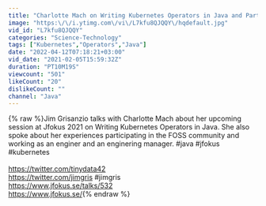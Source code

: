 ```yaml
---
title: "Charlotte Mach on Writing Kubernetes Operators in Java and Participating in the FOSS Community"
image: "https:\/\/i.ytimg.com\/vi\/L7kfu8QJQQY\/hqdefault.jpg"
vid_id: "L7kfu8QJQQY"
categories: "Science-Technology"
tags: ["Kubernetes","Operators","Java"]
date: "2022-04-12T07:18:21+03:00"
vid_date: "2021-02-05T15:59:32Z"
duration: "PT10M19S"
viewcount: "501"
likeCount: "20"
dislikeCount: ""
channel: "Java"
---
```

{% raw %}Jim Grisanzio talks with Charlotte Mach about her upcoming session at Jfokus 2021 on Writing Kubernetes Operators in Java. She also spoke about her experiences participating in the FOSS community and working as an enginer and an enginering manager. #java #jfokus #kubernetes<br /><br /><a rel="nofollow" target="blank" href="https://twitter.com/tinydata42">https://twitter.com/tinydata42</a><br /><a rel="nofollow" target="blank" href="https://twitter.com/jimgris">https://twitter.com/jimgris</a> #jimgris<br /><a rel="nofollow" target="blank" href="https://www.jfokus.se/talks/532">https://www.jfokus.se/talks/532</a><br /><a rel="nofollow" target="blank" href="https://www.jfokus.se/">https://www.jfokus.se/</a>{% endraw %}
